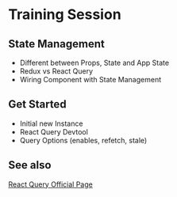 # Training Session

## State Management

* Different between Props, State and App State
* Redux vs React Query
* Wiring Component with State Management

## Get Started

* Initial new Instance
* React Query Devtool
* Query Options (enables, refetch, stale)


## See also
[React Query Official Page](https://tanstack.com/query/v4/docs/react/adapters/react-query)